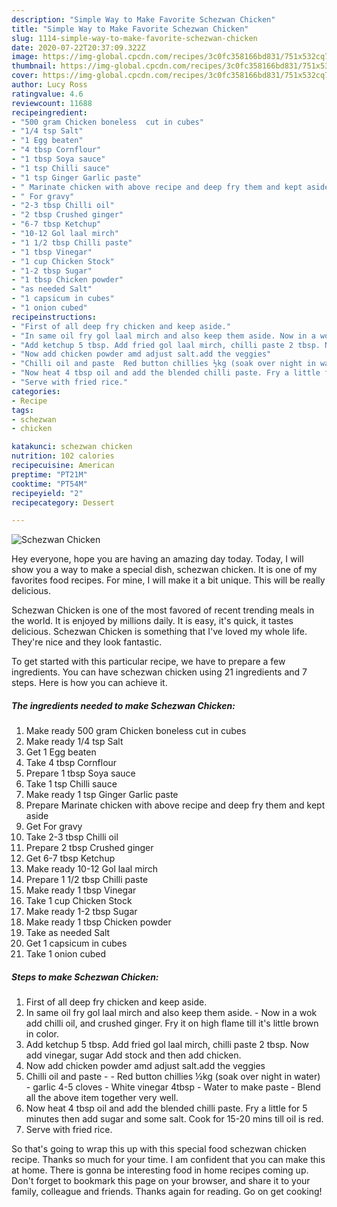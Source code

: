 ```yaml
---
description: "Simple Way to Make Favorite Schezwan Chicken"
title: "Simple Way to Make Favorite Schezwan Chicken"
slug: 1114-simple-way-to-make-favorite-schezwan-chicken
date: 2020-07-22T20:37:09.322Z
image: https://img-global.cpcdn.com/recipes/3c0fc358166bd831/751x532cq70/schezwan-chicken-recipe-main-photo.jpg
thumbnail: https://img-global.cpcdn.com/recipes/3c0fc358166bd831/751x532cq70/schezwan-chicken-recipe-main-photo.jpg
cover: https://img-global.cpcdn.com/recipes/3c0fc358166bd831/751x532cq70/schezwan-chicken-recipe-main-photo.jpg
author: Lucy Ross
ratingvalue: 4.6
reviewcount: 11688
recipeingredient:
- "500 gram Chicken boneless  cut in cubes"
- "1/4 tsp Salt"
- "1 Egg beaten"
- "4 tbsp Cornflour"
- "1 tbsp Soya sauce"
- "1 tsp Chilli sauce"
- "1 tsp Ginger Garlic paste"
- " Marinate chicken with above recipe and deep fry them and kept aside"
- " For gravy"
- "2-3 tbsp Chilli oil"
- "2 tbsp Crushed ginger"
- "6-7 tbsp Ketchup"
- "10-12 Gol laal mirch"
- "1 1/2 tbsp Chilli paste"
- "1 tbsp Vinegar"
- "1 cup Chicken Stock"
- "1-2 tbsp Sugar"
- "1 tbsp Chicken powder"
- "as needed Salt"
- "1 capsicum in cubes"
- "1 onion cubed"
recipeinstructions:
- "First of all deep fry chicken and keep aside."
- "In same oil fry gol laal mirch and also keep them aside. Now in a wok add chilli oil, and crushed ginger. Fry it on high flame till it&#39;s little brown in color."
- "Add ketchup 5 tbsp. Add fried gol laal mirch, chilli paste 2 tbsp. Now add vinegar, sugar Add stock and then add chicken."
- "Now add chicken powder amd adjust salt.add the veggies"
- "Chilli oil and paste  Red button chillies ½kg (soak over night in water) garlic 4-5 cloves White vinegar 4tbsp Water to make paste  Blend all the above item together very well."
- "Now heat 4 tbsp oil and add the blended chilli paste. Fry a little for 5 minutes then add sugar and some salt. Cook for 15-20 mins till oil is red."
- "Serve with fried rice."
categories:
- Recipe
tags:
- schezwan
- chicken

katakunci: schezwan chicken 
nutrition: 102 calories
recipecuisine: American
preptime: "PT21M"
cooktime: "PT54M"
recipeyield: "2"
recipecategory: Dessert

---
```



![Schezwan Chicken](https://img-global.cpcdn.com/recipes/3c0fc358166bd831/751x532cq70/schezwan-chicken-recipe-main-photo.jpg)

Hey everyone, hope you are having an amazing day today. Today, I will show you a way to make a special dish, schezwan chicken. It is one of my favorites food recipes. For mine, I will make it a bit unique. This will be really delicious.



Schezwan Chicken is one of the most favored of recent trending meals in the world. It is enjoyed by millions daily. It is easy, it's quick, it tastes delicious. Schezwan Chicken is something that I've loved my whole life. They're nice and they look fantastic.


To get started with this particular recipe, we have to prepare a few ingredients. You can have schezwan chicken using 21 ingredients and 7 steps. Here is how you can achieve it.

<!--inarticleads1-->

##### The ingredients needed to make Schezwan Chicken:

1. Make ready 500 gram Chicken boneless  cut in cubes
1. Make ready 1/4 tsp Salt
1. Get 1 Egg beaten
1. Take 4 tbsp Cornflour
1. Prepare 1 tbsp Soya sauce
1. Take 1 tsp Chilli sauce
1. Make ready 1 tsp Ginger Garlic paste
1. Prepare  Marinate chicken with above recipe and deep fry them and kept aside
1. Get  For gravy
1. Take 2-3 tbsp Chilli oil
1. Prepare 2 tbsp Crushed ginger
1. Get 6-7 tbsp Ketchup
1. Make ready 10-12 Gol laal mirch
1. Prepare 1 1/2 tbsp Chilli paste
1. Make ready 1 tbsp Vinegar
1. Take 1 cup Chicken Stock
1. Make ready 1-2 tbsp Sugar
1. Make ready 1 tbsp Chicken powder
1. Take as needed Salt
1. Get 1 capsicum in cubes
1. Take 1 onion cubed




<!--inarticleads2-->

##### Steps to make Schezwan Chicken:

1. First of all deep fry chicken and keep aside.
1. In same oil fry gol laal mirch and also keep them aside. - Now in a wok add chilli oil, and crushed ginger. Fry it on high flame till it&#39;s little brown in color.
1. Add ketchup 5 tbsp. Add fried gol laal mirch, chilli paste 2 tbsp. Now add vinegar, sugar Add stock and then add chicken.
1. Now add chicken powder amd adjust salt.add the veggies
1. Chilli oil and paste -  - Red button chillies ½kg (soak over night in water) - garlic 4-5 cloves - White vinegar 4tbsp - Water to make paste -  Blend all the above item together very well.
1. Now heat 4 tbsp oil and add the blended chilli paste. Fry a little for 5 minutes then add sugar and some salt. Cook for 15-20 mins till oil is red.
1. Serve with fried rice.




So that's going to wrap this up with this special food schezwan chicken recipe. Thanks so much for your time. I am confident that you can make this at home. There is gonna be interesting food in home recipes coming up. Don't forget to bookmark this page on your browser, and share it to your family, colleague and friends. Thanks again for reading. Go on get cooking!
